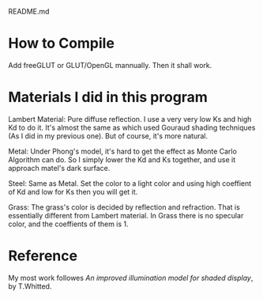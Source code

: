 README.md

# How to Compile

Add freeGLUT or GLUT/OpenGL mannually. Then it shall work.

# Materials I did in this program

Lambert Material: Pure diffuse reflection. I use a very very low Ks and high Kd to do it. It's almost the same as which used Gouraud shading techniques (As I did in my previous one). But of course, it's more natural.

Metal: Under Phong's model, it's hard to get the effect as Monte Carlo Algorithm can do. So I simply lower the Kd and Ks together, and use it approach matel's dark surface.

Steel: Same as Metal. Set the color to a light color and using high coeffient of Kd and low for Ks then you will get it.

Grass: The grass's color is decided by reflection and refraction. That is essentially different from Lambert material. In Grass there is no specular color, and the coeffients of them is 1.

# Reference

My most work followes _An improved illumination model for shaded display_, by T.Whitted.
